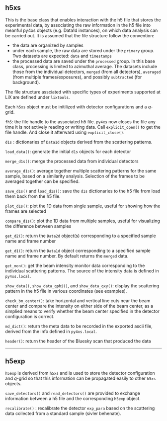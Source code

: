 #

## h5xs

  This is the base class that enables interaction with the h5 file that stores the experimental data, by
  associating the raw information in the h5 file into meanful py4xs objects (e.g. Data1d instances),
  on which data analysis can be carried out. It is assumed that the file structure follow 
  the convention: 
  
  * the data are organized by samples
  * under each sample, the raw data are stored under the `primary` group. Two datasets are expected: `data` and `timestamps`
  * the processed data are saved under the `processed` group. In this base class, processing is limited to
  azimuthal average. The datasets include those from the individual detectors, `merged` (from all detectors), `averaged` 
  (from multiple frames/exposures), and possibly `subtracted` (for background). 
  
  The file structure assciated with specific
  types of experiments supported at LiX are defined under `lixtools`. 
  
  Each `h5xs` object must be initilized with detector configurations and a $q$-grid.
  
  `fh5`: the file handle to the associated h5 file. `py4xs` now closes the file any time it is 
    not actively reading or writing data. Call `explicit_open()` to get the file handle. And close
    it afterward using `explicit_close()`.
  
  `d1s` : dictionaries of `Data1d` objects derived from the scattering patterns.
  
  `load_data()`: generate the initial `d1s` objects for each detector
  
  `merge_d1s()`: merge the processed data from individual detectors 
    
  `average_d1s()`: average together multiple scattering patterns for the same sample, based on a similarity
  analysis. Selection of the frames to be averaged together can be specified.
  
  `save_d1s()` and `load_d1s()`: save the `d1s` dictionaries to the h5 file from load them
  back from the h5 file.

  `plot_d1s()`: plot the 1D data from single sample, useful for showing how the frames are selected
  
  `compare_d1s()`: plot the 1D data from multiple samples, useful for visualizing the difference between samples

  `get_d2()`: return the `Data2d` object(s) corresponding to a specified sample name and frame number
  
  `get_d1()`: return the `Data1d` object corresponding to a specified sample name and frame number. By default
  returns the `merged` data.

  `get_mon()`: get the beam intensity monitor data corresponding to the individual scattering patterns. The 
  source of the intensity data is defined in `py4xs.local`.
  
  `show_data()`, `show_data_qphi()`, and `show_data_qxy()`: display the scattering pattern
  in the h5 file in various coordinates (see examples).

  `check_bm_center()`: take horizontal and vertical line cuts near the beam center and compare the intensity 
  on either side of the beam center, as a simplied means to verify whether the beam center specified in 
  the detector configuration is correct.

  `md_dict()`: return the meta data to be recorded in the exported ascii file, derived from the info 
  defined in `py4xs.local`. 
  
  `header()`: return the header of the Bluesky scan that produced the data  
  
---------------

## h5exp

`h5exp` is derived from `h5xs` and is used to store the detector configuration and $q$-grid 
  so that this information can be propagated easily to other `h5xs` objects.
  
  `save_detectors()` and `read_detectors()` are provided to exchange information between 
  a h5 file and the corresponding `h5exp` object. 
  
  `recalibrate()` : recalibrate the detector `exp_para` based on the scattering data collected
  from a standard sample (sivler behenate).
  
  
